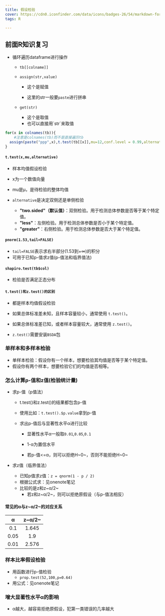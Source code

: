 ```yaml
---
title: 假设检验
cover: https://cdn0.iconfinder.com/data/icons/badges-26/54/markdown-format-mark-down-arrow-sign-badge-1024.png
tags: R

---
```


## 前面R知识复习

- 循环遍历dataframe进行操作

  - `tb[[colname]]`

  - `assign(str,value)`

    - 这个是赋值

    - 这里的str一般要`paste`进行拼串

  - `get(str)`

    - 这个是取值
    - 也可以直接用\`str\`来取值

```R
for(x in colnames(tb)){
    #注意是colnames(tb)而不是直接遍历tb
  assign(paste("ppp",x),t.test(tb[[x]],mu=12,conf.level = 0.99,alternative = "two.sided")$p.value)
}
```



#### `t.test(x,mu,alternative)`

- 样本均值假设检验

- x为一个数值向量

- mu是μ，是待检验的整体均值

- `alternative`是决定双侧还是单侧检验

  - **"two.sided"（默认值）**：双侧检验。用于检测总体参数是否等于某个特定值。
  - **"less"**：左侧检验。用于检测总体参数是否小于某个特定值。
  - **"greater"**：右侧检验。用于检测总体参数是否大于某个特定值。

  

#### `pnorm(1.53,tail=FALSE)`

- `tail=FALSE`表示求右半部分(1.53到+∞)的积分
- 可用于已知p-值求z值(p-值法和临界值法)



#### `shapiro.test(tb$col)`

- 检验是否满足正态分布



#### `t.test()和z.test()的区别`

- 都是样本均值假设检验

- 如果总体标准差未知，且样本容量较小，通常使用 `t.test()`。
- 如果总体标准差已知，或者样本容量较大，通常使用 `z.test()`。
- `z.test()`需要安装`BSDA`包



### 单样本和多样本检验

- 单样本检验：假设你有一个样本，想要检验其均值是否等于某个特定值。
- 假设你有两个样本，想要检验它们的均值是否相等。



### 怎么计算p-值和z值(检验统计量)

- 求p-值（p值法）

  - t.test()和z.test()的结果都包含p-值

  - 使用比如：`t.test().$p.value`拿到p-值

  - 求出p-值后与显著性水平α进行比较

    - 显著性水平α一般取`0.01`,`0.05`,`0.1`
    - 1-α为置信水平

    - 若p-值<=α，则可以拒绝H~0~，否则不能拒绝H~0~

- 求z值（临界值法）

  - 已知p值求z值：`z = qnorm(1 - p / 2)`
  - 根据公式求：见onenote笔记
  - 比较的是z和z~α/2~
    - 若z和z~α/2~，则可以拒绝原假设（与p-值法相反）

  

#### 常见的α与z~α/2~的对应关系

|  α   | z~α/2~ |
| :--: | :----: |
| 0.1  | 1.645  |
| 0.05 |  1.9   |
| 0.01 | 2.576  |



### 样本比率假设检验

- 用函数进行p-值检验
  - `prop.test(52,100,p=0.64)`
- 用公式：见onenote笔记



### 增大显著性水平α的影响

- α越大，越容易拒绝原假设，犯第一类错误的几率越大
